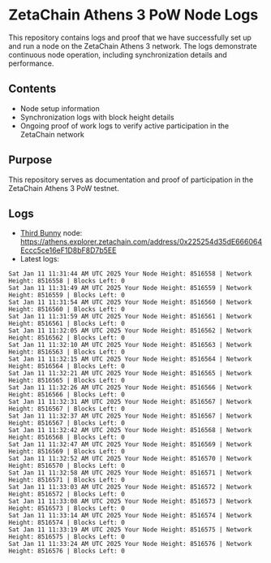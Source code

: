 # ZetaChain Athens 3 PoW Node Logs
This repository contains logs and proof that we have successfully set up and run a node on the ZetaChain Athens 3 network. The logs demonstrate continuous node operation, including synchronization details and performance.

## Contents
- Node setup information
- Synchronization logs with block height details
- Ongoing proof of work logs to verify active participation in the ZetaChain network

## Purpose
This repository serves as documentation and proof of participation in the ZetaChain Athens 3 PoW testnet.

## Logs

- [Third Bunny](https://thirdbunny.xyz/) node: https://athens.explorer.zetachain.com/address/0x225254d35dE666064Eccc5ce16eF1D8bF8D7b5EE
- Latest logs:
```
Sat Jan 11 11:31:44 AM UTC 2025 Your Node Height: 8516558 | Network Height: 8516558 | Blocks Left: 0
Sat Jan 11 11:31:49 AM UTC 2025 Your Node Height: 8516559 | Network Height: 8516559 | Blocks Left: 0
Sat Jan 11 11:31:54 AM UTC 2025 Your Node Height: 8516560 | Network Height: 8516560 | Blocks Left: 0
Sat Jan 11 11:31:59 AM UTC 2025 Your Node Height: 8516561 | Network Height: 8516561 | Blocks Left: 0
Sat Jan 11 11:32:05 AM UTC 2025 Your Node Height: 8516562 | Network Height: 8516562 | Blocks Left: 0
Sat Jan 11 11:32:10 AM UTC 2025 Your Node Height: 8516563 | Network Height: 8516563 | Blocks Left: 0
Sat Jan 11 11:32:15 AM UTC 2025 Your Node Height: 8516564 | Network Height: 8516564 | Blocks Left: 0
Sat Jan 11 11:32:21 AM UTC 2025 Your Node Height: 8516565 | Network Height: 8516565 | Blocks Left: 0
Sat Jan 11 11:32:26 AM UTC 2025 Your Node Height: 8516566 | Network Height: 8516566 | Blocks Left: 0
Sat Jan 11 11:32:31 AM UTC 2025 Your Node Height: 8516567 | Network Height: 8516567 | Blocks Left: 0
Sat Jan 11 11:32:37 AM UTC 2025 Your Node Height: 8516567 | Network Height: 8516567 | Blocks Left: 0
Sat Jan 11 11:32:42 AM UTC 2025 Your Node Height: 8516568 | Network Height: 8516568 | Blocks Left: 0
Sat Jan 11 11:32:47 AM UTC 2025 Your Node Height: 8516569 | Network Height: 8516569 | Blocks Left: 0
Sat Jan 11 11:32:52 AM UTC 2025 Your Node Height: 8516570 | Network Height: 8516570 | Blocks Left: 0
Sat Jan 11 11:32:58 AM UTC 2025 Your Node Height: 8516571 | Network Height: 8516571 | Blocks Left: 0
Sat Jan 11 11:33:03 AM UTC 2025 Your Node Height: 8516572 | Network Height: 8516572 | Blocks Left: 0
Sat Jan 11 11:33:08 AM UTC 2025 Your Node Height: 8516573 | Network Height: 8516573 | Blocks Left: 0
Sat Jan 11 11:33:14 AM UTC 2025 Your Node Height: 8516574 | Network Height: 8516574 | Blocks Left: 0
Sat Jan 11 11:33:19 AM UTC 2025 Your Node Height: 8516575 | Network Height: 8516575 | Blocks Left: 0
Sat Jan 11 11:33:24 AM UTC 2025 Your Node Height: 8516576 | Network Height: 8516576 | Blocks Left: 0
```
